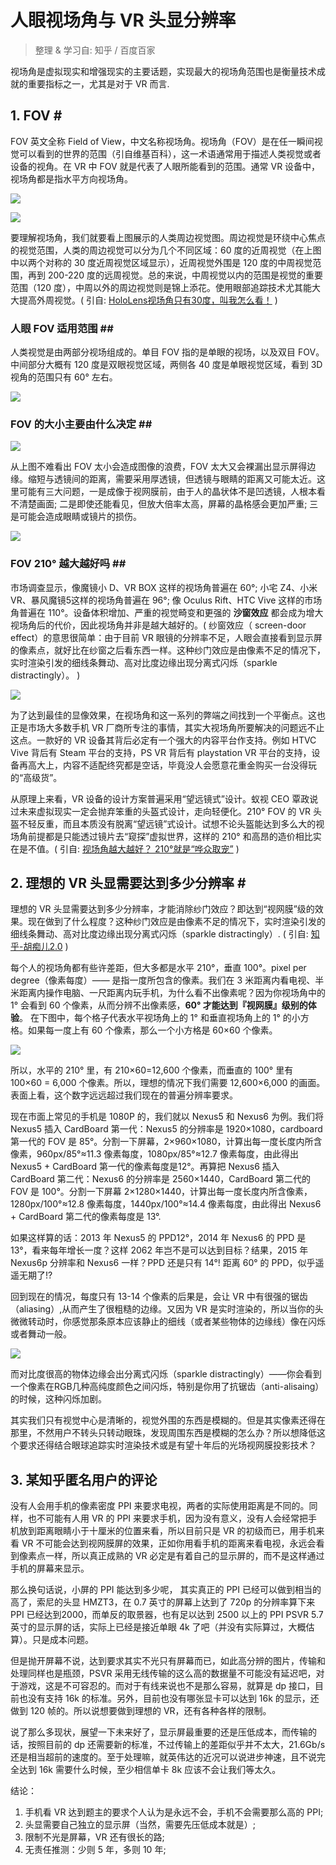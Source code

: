 # 人眼视场角与 VR 头显分辨率

> 整理 & 学习自: 知乎 / 百度百家

视场角是虚拟现实和增强现实的主要话题，实现最大的视场角范围也是衡量技术成就的重要指标之一，尤其是对于 VR 而言.

## 1. FOV # #

FOV 英文全称 Field of View，中文名称视场角。视场角（FOV）是在任一瞬间视觉可以看到的世界的范围（引自维基百科），这一术语通常用于描述人类视觉或者设备的视角。在 VR 中 FOV 就是代表了人眼所能看到的范围。通常 VR 设备中，视场角都是指水平方向视场角。

![](http://d.hiphotos.baidu.com/news/w%3D638/sign=ea99c57433c79f3d8fe1e73382a0cdbc/d1160924ab18972bf7a38041eecd7b899f510a9b.jpg)

![](http://h.hiphotos.baidu.com/news/w%3D638/sign=08bbcef39d504fc2a25fb306dddce7f0/0823dd54564e9258f69cc4159a82d158cdbf4ea4.jpg)

要理解视场角，我们就要看上图展示的人类周边视觉图。周边视觉是环绕中心焦点的视觉范围，人类的周边视觉可以分为几个不同区域：60 度的近周视觉（在上图中以两个对称的 30 度近周视觉区域显示），近周视觉外围是 120 度的中周视觉范围，再到 200-220 度的远周视觉。总的来说，中周视觉以内的范围是视觉的重要范围（120 度），中周以外的周边视觉则是锦上添花。使用眼部追踪技术尤其能大大提高外周视觉。( 引自: [HoloLens视场角只有30度，叫我怎么看！](http://yivianvr.baijia.baidu.com/article/219705) )

### 人眼 FOV 适用范围 ## ##

人类视觉是由两部分视场组成的。单目 FOV 指的是单眼的视场，以及双目 FOV。中间部分大概有 120 度是双眼视觉区域，两侧各 40 度是单眼视觉区域，看到 3D 视角的范围只有 60° 左右。

![](http://d.hiphotos.baidu.com/news/w%3D638/sign=9613687f59da81cb4ee680ce6a67d0a4/024f78f0f736afc3424cbfeebb19ebc4b64512fc.jpg)

### FOV 的大小主要由什么决定 ## ##

![](http://g.hiphotos.baidu.com/news/w%3D638/sign=e6067675cbfdfc03e578e0bbec3d87a9/43a7d933c895d14383b164a87bf082025baf0771.jpg)

从上图不难看出 FOV 太小会造成图像的浪费，FOV 太大又会裸漏出显示屏得边缘。缩短与透镜间的距离，需要采用厚透镜，但透镜与眼睛的距离又可能太近。这里可能有三大问题，一是成像于视网膜前，由于人的晶状体不是凹透镜，人根本看不清楚画面; 二是即使还能看见，但放大倍率太高，屏幕的晶格感会更加严重; 三是可能会造成眼睛或镜片的损伤。

![](http://d.hiphotos.baidu.com/news/w%3D638/sign=4414f41cd133c895a67e9b78e9127397/728da9773912b31bfb614ea28e18367adab4e128.jpg)

### FOV 210° 越大越好吗 ## ##

市场调查显示，像魔镜小 D、VR BOX 这样的视场角普遍在 60°; 小宅 Z4、小米 VR、暴风魔镜5这样的视场角普遍在 96°; 像 Oculus Rift、HTC Vive 这样的市场角普遍在 110°。设备体积增加、严重的视觉畸变和更强的 **沙窗效应** 都会成为增大视场角后的代价，因此视场角并非是越大越好的。( 纱窗效应（ screen-door effect）的意思很简单：由于目前 VR 眼镜的分辨率不足，人眼会直接看到显示屏的像素点，就好比在纱窗之后看东西一样。这种纱门效应是由像素不足的情况下，实时渲染引发的细线条舞动、高对比度边缘出现分离式闪烁（sparkle distractingly）。 )

![](http://g.hiphotos.baidu.com/news/w%3D638/sign=546905a2e3c4b7453494b415f7fd1e78/29381f30e924b899f73dfab366061d950a7bf63c.jpg)

为了达到最佳的显像效果，在视场角和这一系列的弊端之间找到一个平衡点。这也正是市场大多数手机 VR 厂商所专注的事情，其实大视场角所要解决的问题远不止这点。一款好的 VR 设备其背后必定有一个强大的内容平台作支持。例如 HTVC Vive 背后有 Steam 平台的支持，PS VR 背后有 playstation VR 平台的支持，设备再高大上，内容不适配终究都是空话，毕竟没人会愿意花重金购买一台没得玩的“高级货”。

从原理上来看，VR 设备的设计方案普遍采用“望远镜式”设计。蚁视 CEO 覃政说过未来虚拟现实一定会抛弃笨重的头盔式设计，走向轻便化。210° FOV 的 VR 头盔不轻反重，而且本质没有脱离“望远镜”式设计。试想不论头盔能达到多么大的视场角前提都是只能透过镜片去“窥探”虚拟世界，这样的 210° 和高昂的造价相比实在是不值。( 引自: [视场角越大越好？ 210°就是“哗众取宠”](http://techagent.baijia.baidu.com/article/637613) )


## 2. 理想的 VR 头显需要达到多少分辨率 # #

理想的 VR 头显需要达到多少分辨率，才能消除纱门效应？即达到“视网膜”级的效果。现在做到了什么程度？这种纱门效应是由像素不足的情况下，实时渲染引发的细线条舞动、高对比度边缘出现分离式闪烁（sparkle distractingly）. ( 引自: [知乎-胡痴儿2.0](https://www.zhihu.com/question/39696826/answer/88162999) )  

每个人的视场角都有些许差距，但大多都是水平 210°，垂直 100°。pixel per degree（像素每度）—— 是指一度所包含的像素。我们在 3 米距离内看电视、半米距离内操作电脑、一尺距离内玩手机，为什么看不出像素呢？因为你视场角中的 1° 会看到 60 个像素，从而分辨不出像素感，**60° 才能达到『视网膜』级别的体验**。
在下图中，每个格子代表水平视场角上的 1° 和垂直视场角上的 1° 的小方格。如果每一度上有 60 个像素，那么一个小方格是 60×60 个像素。

![](https://pic1.zhimg.com/4c416316a65947ca06e7542b620c63b4_b.jpg)

所以，水平的 210° 里，有 210×60=12,600 个像素，而垂直的 100° 里有 100×60 = 6,000 个像素。所以，理想的情况下我们需要 12,600×6,000 的画面。表面上看，这个数字远远超过我们现在的普遍分辨率要求。


现在市面上常见的手机是 1080P 的，我们就以 Nexus5 和 Nexus6 为例。我们将 Nexus5 插入 CardBoard 第一代：Nexus5 的分辨率是 1920×1080，cardboard 第一代的 FOV 是 85°。分割一下屏幕，2×960×1080，计算出每一度长度内所含像素，960px/85°≈11.3 像素每度，1080px/85°≈12.7 像素每度，由此得出 Nexus5 + CardBoard 第一代的像素每度是12°。再算把 Nexus6 插入 CardBoard 第二代：Nexus6 的分辨率是 2560×1440，CardBoard 第二代的 FOV 是 100°。分割一下屏幕 2×1280×1440，计算出每一度长度内所含像素，1280px/100°≈12.8 像素每度，1440px/100°≈14.4 像素每度，由此得出 Nexus6 + CardBoard 第二代的像素每度是 13°.  

如果这样算的话：2013 年 Nexus5 的 PPD12°，2014 年 Nexus6 的 PPD 是 13°，看来每年增长一度？这样 2062 年岂不是可以达到目标？结果，2015 年 Nexus6p 分辨率和 Nexus6 一样？PPD 还是只有 14°! 距离 60° 的 PPD，似乎遥遥无期了!?

回到现在的情况，每度只有 13-14 个像素的后果是，会让 VR 中有很强的锯齿（aliasing）,从而产生了很粗糙的边缘。又因为 VR 是实时渲染的，所以当你的头微微转动时，你感觉那条原本应该静止的细线（或者某些物体的边缘线）像在闪烁或者舞动一般。

![](https://pic3.zhimg.com/d4c7a4a2b5970a5b8f32d521f1965916_b.png)

而对比度很高的物体边缘会出分离式闪烁（sparkle distractingly）——你会看到一个像素在RGB几种高纯度颜色之间闪烁，特别是你用了抗锯齿（anti-alisaing）的时候，这种闪烁加剧。

其实我们只有视觉中心是清晰的，视觉外围的东西是模糊的。但是其实像素还得在那里，不然用户不转头只转动眼珠，发现周围东西是模糊的怎么办？所以想降低这个要求还得结合眼球追踪实时渲染技术或是有望十年后的光场视网膜投影技术？

## 3. 某知乎匿名用户的评论

没有人会用手机的像素密度 PPI 来要求电视，两者的实际使用距离是不同的。同样，也不可能有人用 VR 的 PPI 来要求手机，因为没有意义，没有人会经常把手机放到距离眼睛小于十厘米的位置来看，所以目前只是 VR 的初级而已，用手机来看 VR 不可能会达到视网膜屏的效果，正如你用看手机的距离来看电视，永远会看到像素点一样，所以真正成熟的 VR 必定是有着自己的显示屏的，而不是这样通过手机的屏幕来显示。

那么换句话说，小屏的 PPI 能达到多少呢， 其实真正的 PPI 已经可以做到相当的高了，索尼的头显 HMZT3，在 0.7 英寸的屏幕上达到了 720p 的分辨率算下来 PPI 已经达到2000，而单反的取景器，也有足以达到 2500 以上的 PPI PSVR 5.7 英寸的显示屏的话，实际上已经是接近单眼 4k 了吧（并没有实际算过，大概估算）。只是成本问题。

但是抛开屏幕不说，达到要求其实不光只有屏幕而已，如此高分辨的图片，传输和处理同样也是瓶颈，PSVR 采用无线传输的这么高的数据量不可能没有延迟吧，对于游戏，这是不可容忍的。而对于有线来说也不是那么容易，就算是 dp 接口，目前也没有支持 16k 的标准。另外，目前也没有哪张显卡可以达到 16k 的显示，还做到 120 帧的。所以说想要做到理想的 VR，还有各种各样的限制。

说了那么多现状，展望一下未来好了，显示屏最重要的还是压低成本，而传输的话，按照目前的 dp 还需要新的标准，不过传输上的差距似乎并不太大，21.6Gb/s 还是相当超前的速度的。至于处理嘛，就英伟达的近况可以说进步神速，且不说完全达到 16k 需要什么时候，至少相信单卡 8k 应该不会让我们等太久。

结论：

1. 手机看 VR 达到题主的要求个人认为是永远不会，手机不会需要那么高的 PPI;
2. 头显需要自己独立的显示屏（当然，需要先压低成本就是）;
3. 限制不光是屏幕，VR 还有很长的路;
4. 无责任推测：少则 5 年，多则 10 年;
